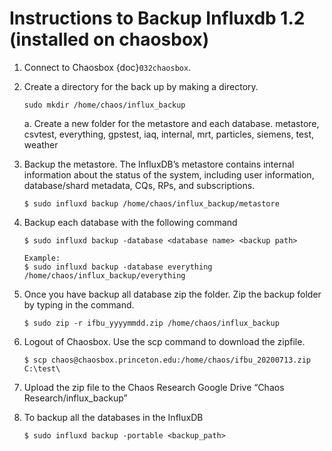 # Instructions to Backup Influxdb 1.2 (installed on chaosbox)
1. Connect to Chaosbox {doc}`032chaosbox`.
2. Create a directory for the back up by making a directory.
    ```
    sudo mkdir /home/chaos/influx_backup
    ```

    a. Create a new folder for the metastore and each database. metastore, csvtest, everything, gpstest, iaq, internal, mrt, particles, siemens, test, weather

3. Backup the metastore. The InfluxDB’s metastore contains internal information about the status of the system, including user information, database/shard metadata, CQs, RPs, and subscriptions.
    ```
    $ sudo influxd backup /home/chaos/influx_backup/metastore
    ```

4. Backup each database with the following command
    ```
    $ sudo influxd backup -database <database name> <backup path>

    Example:
    $ sudo influxd backup -database everything /home/chaos/influx_backup/everything
    ```
5. Once you have backup all database zip the folder. Zip the backup folder by typing in the command.
    ```
    $ sudo zip -r ifbu_yyyymmdd.zip /home/chaos/influx_backup
    ```

6. Logout of Chaosbox. Use the scp command to download the zipfile.
    ```
    $ scp chaos@chaosbox.princeton.edu:/home/chaos/ifbu_20200713.zip C:\test\
    ```

7. Upload the zip file to the Chaos Research Google Drive “Chaos Research/influx_backup”

8. To backup all the databases in the InfluxDB
    ```
    $ sudo influxd backup -portable <backup_path>
    ```
